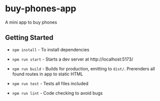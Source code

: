 # buy-phones-app
A mini app to buy phones

## Getting Started
-   `npm install`   - To install dependencies

-   `npm run start` - Starts a dev server at http://localhost:5173/

-   `npm run build` - Builds for production, emitting to `dist/`. Prerenders all found routes in app to static HTML

-   `npm run test`  - Tests all files included

-   `npm run lint`  - Code checking to avoid bugs 